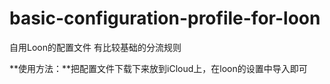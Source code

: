 # basic-configuration-profile-for-loon
自用Loon的配置文件 有比较基础的分流规则

**使用方法：**把配置文件下载下来放到iCloud上，在loon的设置中导入即可
